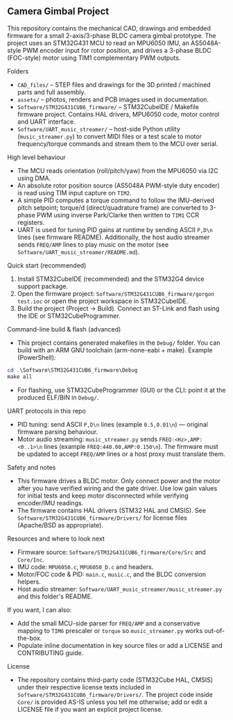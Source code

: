 ## Camera Gimbal Project

This repository contains the mechanical CAD, drawings and embedded firmware for a small 2-axis/3-phase BLDC camera gimbal prototype. The project uses an STM32G431 MCU to read an MPU6050 IMU, an AS5048A-style PWM encoder input for rotor position, and drives a 3-phase BLDC (FOC-style) motor using TIM1 complementary PWM outputs.

Folders
- `CAD_files/` – STEP files and drawings for the 3D printed / machined parts and full assembly.
- `assets/` – photos, renders and PCB images used in documentation.
- `Software/STM32G431CUB6_firmware/` – STM32CubeIDE / Makefile firmware project. Contains HAL drivers, MPU6050 code, motor control and UART interface.
- `Software/UART_music_streamer/` – host-side Python utility (`music_streamer.py`) to convert MIDI files or a test scale to motor frequency/torque commands and stream them to the MCU over serial.

High level behaviour
- The MCU reads orientation (roll/pitch/yaw) from the MPU6050 via I2C using DMA.
- An absolute rotor position source (AS5048A PWM-style duty encoder) is read using TIM input capture on `TIM2`.
- A simple PID computes a torque command to follow the IMU-derived pitch setpoint; torque/d (direct/quadrature frame) are converted to 3-phase PWM using inverse Park/Clarke then written to `TIM1` CCR registers.
- UART is used for tuning PID gains at runtime by sending ASCII `P,D\n` lines (see firmware README). Additionally, the host audio streamer sends `FREQ/AMP` lines to play music on the motor (see `Software/UART_music_streamer/README.md`).

Quick start (recommended)
1. Install STM32CubeIDE (recommended) and the STM32G4 device support package.
2. Open the firmware project: `Software/STM32G431CUB6_firmware/gorgon test.ioc` or open the project workspace in STM32CubeIDE.
3. Build the project (Project → Build). Connect an ST-Link and flash using the IDE or STM32CubeProgrammer.

Command-line build & flash (advanced)
- This project contains generated makefiles in the `Debug/` folder. You can build with an ARM GNU toolchain (arm-none-eabi + make). Example (PowerShell):

```powershell
cd .\Software\STM32G431CUB6_firmware\Debug
make all
```

- For flashing, use STM32CubeProgrammer (GUI) or the CLI: point it at the produced ELF/BIN in `Debug/`.

UART protocols in this repo
- PID tuning: send ASCII `P,D\n` lines (example `0.5,0.01\n`) — original firmware parsing behaviour.
- Motor audio streaming: `music_streamer.py` sends `FREQ:<Hz>,AMP:<0..1>\n` lines (example `FREQ:440.00,AMP:0.150\n`). The firmware must be updated to accept `FREQ/AMP` lines or a host proxy must translate them.

Safety and notes
- This firmware drives a BLDC motor. Only connect power and the motor after you have verified wiring and the gate driver. Use low gain values for initial tests and keep motor disconnected while verifying encoder/IMU readings.
- The firmware contains HAL drivers (STM32 HAL and CMSIS). See `Software/STM32G431CUB6_firmware/Drivers/` for license files (Apache/BSD as appropriate).

Resources and where to look next
- Firmware source: `Software/STM32G431CUB6_firmware/Core/Src` and `Core/Inc`.
- IMU code: `MPU6050.c`, `MPU6050_D.c` and headers.
- Motor/FOC code & PID: `main.c`, `music.c`, and the BLDC conversion helpers.
- Host audio streamer: `Software/UART_music_streamer/music_streamer.py` and this folder's README.

If you want, I can also:
- Add the small MCU-side parser for `FREQ/AMP` and a conservative mapping to `TIM6` prescaler or `torque` so `music_streamer.py` works out-of-the-box.
- Populate inline documentation in key source files or add a LICENSE and CONTRIBUTING guide.

License
- The repository contains third-party code (STM32Cube HAL, CMSIS) under their respective license texts included in `Software/STM32G431CUB6_firmware/Drivers/`. The project code inside `Core/` is provided AS-IS unless you tell me otherwise; add or edit a LICENSE file if you want an explicit project license.
